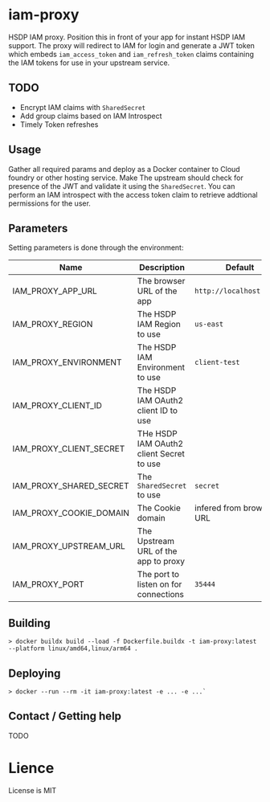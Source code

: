 # iam-proxy
HSDP IAM proxy. Position this in front of your app for instant HSDP IAM support. The proxy will
redirect to IAM for login and generate a JWT token which embeds `iam_access_token` and 
`iam_refresh_token` claims containing the IAM tokens for use in your upstream service.

## TODO
- Encrypt IAM claims with `SharedSecret`
- Add group claims based on IAM Introspect
- Timely Token refreshes

## Usage
Gather all required params and deploy as a Docker container to Cloud foundry or other hosting service. Make
The upstream should check for presence of the JWT and validate it using the `SharedSecret`. You can perform
an IAM introspect with the access token claim to retrieve addtional permissions for the user.

## Parameters
Setting parameters is done through the environment:

| Name                     | Description | Default |
|--------------------------|-------------|---------|
| IAM_PROXY_APP_URL        | The browser URL of the app | `http://localhost:35444` |
| IAM_PROXY_REGION         | The HSDP IAM Region to use | `us-east` |
| IAM_PROXY_ENVIRONMENT    | The HSDP IAM Environment to use | `client-test` | 
| IAM_PROXY_CLIENT_ID      | The HSDP IAM OAuth2 client ID to use | |
| IAM_PROXY_CLIENT_SECRET  | THe HSDP IAM OAuth2 client Secret to use | |
| IAM_PROXY_SHARED_SECRET  | The `SharedSecret` to use | `secret` |
| IAM_PROXY_COOKIE_DOMAIN  | The Cookie domain | infered from browser URL |
| IAM_PROXY_UPSTREAM_URL   | The Upstream URL of the app to proxy | |
| IAM_PROXY_PORT           | The port to listen on for connections | `35444` |

## Building
```shell
> docker buildx build --load -f Dockerfile.buildx -t iam-proxy:latest  --platform linux/amd64,linux/arm64 .
```

## Deploying
```shell
> docker --run --rm -it iam-proxy:latest -e ... -e ...`
```

## Contact / Getting help

TODO

# Lience
License is MIT
